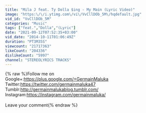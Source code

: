 ```yaml
---
title: "Mila J feat. Ty Dolla $ing - My Main (Lyric Video)"
image: "https:\/\/i.ytimg.com\/vi\/VvCllDOb_5M\/hqdefault.jpg"
vid_id: "VvCllDOb_5M"
categories: "Music"
tags: ["feat.","Dolla","(Lyric"]
date: "2021-09-12T07:52:35+03:00"
vid_date: "2014-10-11T01:06:49Z"
duration: "PT3M35S"
viewcount: "21717363"
likeCount: "204336"
dislikeCount: "5997"
channel: "STEREOLYRICS TRACKS"
---
```

{% raw %}Follow me on <br />Google+:<a rel="nofollow" target="blank" href="https://plus.google.com/+GermainMaluka">https://plus.google.com/+GermainMaluka</a><br />Twitter:<a rel="nofollow" target="blank" href="https://twitter.com/germainmaluka47">https://twitter.com/germainmaluka47</a><br />Tumblr:<a rel="nofollow" target="blank" href="http://germainmalukablog.tumblr.com/">http://germainmalukablog.tumblr.com/</a><br />Instagram:<a rel="nofollow" target="blank" href="https://instagram.com/germainmaluka/">https://instagram.com/germainmaluka/</a><br /><br />Leave your comment{% endraw %}
